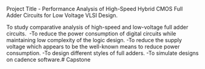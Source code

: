 Project Title - Performance Analysis of High-Speed Hybrid CMOS Full Adder Circuits for Low Voltage VLSI Design.

To study comparative analysis of high-speed and low-voltage full adder circuits. 
-To reduce the power consumption of digital circuits while maintaining low complexity of the logic design.
-To reduce the supply voltage which appears to be the well-known means to reduce power consumption.
-To design different styles of full adders.
-To simulate designs on cadence software.# Capstone

